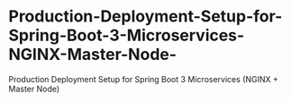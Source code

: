 # Production-Deployment-Setup-for-Spring-Boot-3-Microservices-NGINX-Master-Node-
Production Deployment Setup for Spring Boot 3 Microservices (NGINX + Master Node)
